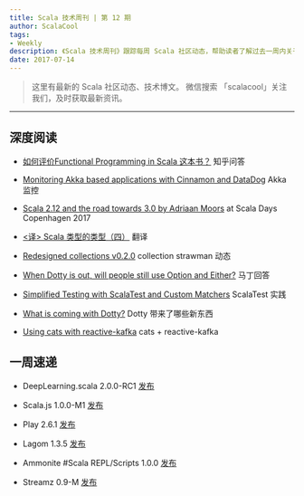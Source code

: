 ```yaml
---
title: Scala 技术周刊 | 第 12 期
author: ScalaCool
tags:
- Weekly
description: 《Scala 技术周刊》跟踪每周 Scala 社区动态，帮助读者了解过去一周内关于 Scala 发生的事情。
date: 2017-07-14
---
```


> 这里有最新的 Scala 社区动态、技术博文。
微信搜索 「scalacool」关注我们，及时获取最新资讯。

***

## 深度阅读

- [如何评价Functional Programming in Scala 这本书？](https://www.zhihu.com/question/39339300)
  知乎问答

- [Monitoring Akka based applications with Cinnamon and DataDog](https://blog.knoldus.com/2017/07/02/monitoring-akka-based-applications-with-cinnamon-and-datadog/)
  Akka 监控

- [Scala 2.12 and the road towards 3.0 by Adriaan Moors](https://www.youtube.com/watch?v=Xnesyv7NFHQ)
  at Scala Days Copenhagen 2017

- [<译> Scala 类型的类型（四）](https://juejin.im/post/595defd351882568b462f818)
  翻译

- [Redesigned collections v0.2.0](http://www.scala-lang.org/blog/2017/07/02/collections-0.2.0.html)
  collection strawman 动态

- [When Dotty is out, will people still use Option and Either?](https://www.reddit.com/r/scala/comments/6lfltr/when_dotty_is_out_will_people_still_use_option/)
  马丁回答

- [Simplified Testing with ScalaTest and Custom Matchers](https://hackernoon.com/simplified-testing-with-scalatest-and-custom-matchers-bd5297128ebc)
  ScalaTest 实践

- [What is coming with Dotty?](http://www.cakesolutions.net/teamblogs/dotty)
  Dotty 带来了哪些新东西

- [Using cats with reactive-kafka](https://www.iravid.com/posts/using-cats-with-reactive-kafka.html)
  cats + reactive-kafka

## 一周速递

- DeepLearning.scala 2.0.0-RC1 [发布](http://deeplearning.thoughtworks.school/2017/07/03/Announcing-DeepLearning.scala-2.0.0-RC1.html)

- Scala.js 1.0.0-M1 [发布](https://www.scala-js.org/news/2017/07/03/announcing-scalajs-1.0.0-M1/)

- Play 2.6.1 [发布](https://blog.playframework.com/play-2-6-1-released/)

- Lagom 1.3.5 [发布](https://www.lagomframework.com/blog/lagom-1-3-5.html)

- Ammonite #Scala REPL/Scripts 1.0.0 [发布](http://ammonite.io/#1.0.0)

- Streamz 0.9-M [发布](https://github.com/krasserm/streamz)

